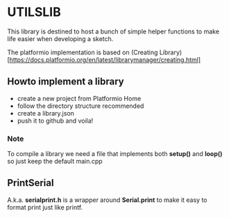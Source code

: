 # UTILSLIB

This library is destined to host a bunch of simple helper functions
to make life easier when developing a sketch.

The platformio implementation is based on (Creating Library)[https://docs.platformio.org/en/latest/librarymanager/creating.html]

## Howto implement a library

* create a new project from Platformio Home
* follow the directory structure  recommended
* create a library.json
* push it to github and voila!

### Note
To compile a library we need a file that implements both **setup()** and **loop()** so just keep the default main.cpp

## PrintSerial

A.k.a. **serialprint.h** is a wrapper around **Serial.print** to make it easy to format print just like printf. 